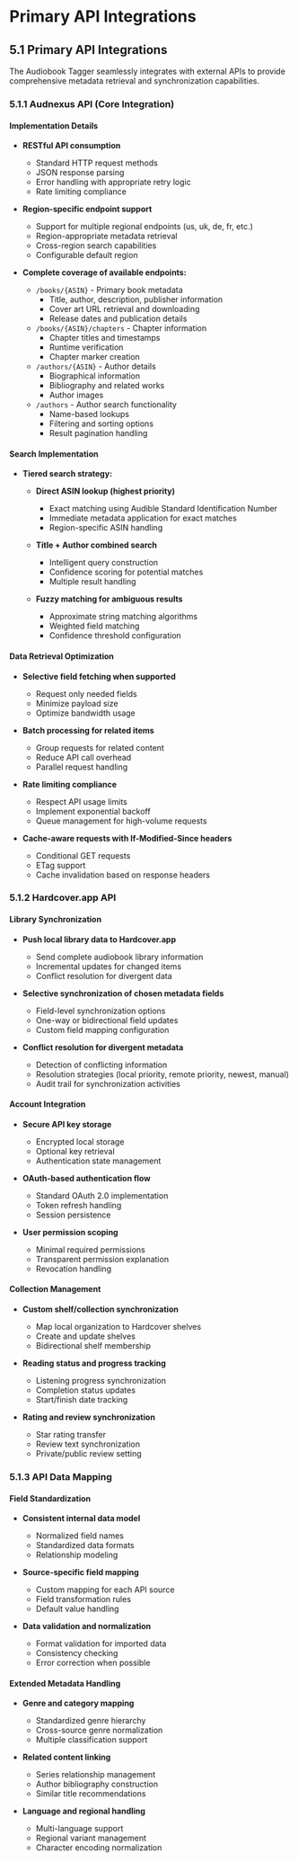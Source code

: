 # Primary API Integrations

## 5.1 Primary API Integrations

The Audiobook Tagger seamlessly integrates with external APIs to provide comprehensive metadata retrieval and synchronization capabilities.

### 5.1.1 Audnexus API (Core Integration)

#### Implementation Details

- **RESTful API consumption**
  - Standard HTTP request methods
  - JSON response parsing
  - Error handling with appropriate retry logic
  - Rate limiting compliance

- **Region-specific endpoint support**
  - Support for multiple regional endpoints (us, uk, de, fr, etc.)
  - Region-appropriate metadata retrieval
  - Cross-region search capabilities
  - Configurable default region

- **Complete coverage of available endpoints:**
  - `/books/{ASIN}` - Primary book metadata
    * Title, author, description, publisher information
    * Cover art URL retrieval and downloading
    * Release dates and publication details
  - `/books/{ASIN}/chapters` - Chapter information
    * Chapter titles and timestamps
    * Runtime verification
    * Chapter marker creation
  - `/authors/{ASIN}` - Author details
    * Biographical information
    * Bibliography and related works
    * Author images
  - `/authors` - Author search functionality
    * Name-based lookups
    * Filtering and sorting options
    * Result pagination handling

#### Search Implementation

- **Tiered search strategy:**
  - **Direct ASIN lookup (highest priority)**
    * Exact matching using Audible Standard Identification Number
    * Immediate metadata application for exact matches
    * Region-specific ASIN handling

  - **Title + Author combined search**
    * Intelligent query construction
    * Confidence scoring for potential matches
    * Multiple result handling

  - **Fuzzy matching for ambiguous results**
    * Approximate string matching algorithms
    * Weighted field matching
    * Confidence threshold configuration

#### Data Retrieval Optimization

- **Selective field fetching when supported**
  - Request only needed fields
  - Minimize payload size
  - Optimize bandwidth usage

- **Batch processing for related items**
  - Group requests for related content
  - Reduce API call overhead
  - Parallel request handling

- **Rate limiting compliance**
  - Respect API usage limits
  - Implement exponential backoff
  - Queue management for high-volume requests

- **Cache-aware requests with If-Modified-Since headers**
  - Conditional GET requests
  - ETag support
  - Cache invalidation based on response headers

### 5.1.2 Hardcover.app API

#### Library Synchronization

- **Push local library data to Hardcover.app**
  - Send complete audiobook library information
  - Incremental updates for changed items
  - Conflict resolution for divergent data

- **Selective synchronization of chosen metadata fields**
  - Field-level synchronization options
  - One-way or bidirectional field updates
  - Custom field mapping configuration

- **Conflict resolution for divergent metadata**
  - Detection of conflicting information
  - Resolution strategies (local priority, remote priority, newest, manual)
  - Audit trail for synchronization activities

#### Account Integration

- **Secure API key storage**
  - Encrypted local storage
  - Optional key retrieval
  - Authentication state management

- **OAuth-based authentication flow**
  - Standard OAuth 2.0 implementation
  - Token refresh handling
  - Session persistence

- **User permission scoping**
  - Minimal required permissions
  - Transparent permission explanation
  - Revocation handling

#### Collection Management

- **Custom shelf/collection synchronization**
  - Map local organization to Hardcover shelves
  - Create and update shelves
  - Bidirectional shelf membership

- **Reading status and progress tracking**
  - Listening progress synchronization
  - Completion status updates
  - Start/finish date tracking

- **Rating and review synchronization**
  - Star rating transfer
  - Review text synchronization
  - Private/public review setting

### 5.1.3 API Data Mapping

#### Field Standardization

- **Consistent internal data model**
  - Normalized field names
  - Standardized data formats
  - Relationship modeling

- **Source-specific field mapping**
  - Custom mapping for each API source
  - Field transformation rules
  - Default value handling

- **Data validation and normalization**
  - Format validation for imported data
  - Consistency checking
  - Error correction when possible

#### Extended Metadata Handling

- **Genre and category mapping**
  - Standardized genre hierarchy
  - Cross-source genre normalization
  - Multiple classification support

- **Related content linking**
  - Series relationship management
  - Author bibliography construction
  - Similar title recommendations

- **Language and regional handling**
  - Multi-language support
  - Regional variant management
  - Character encoding normalization